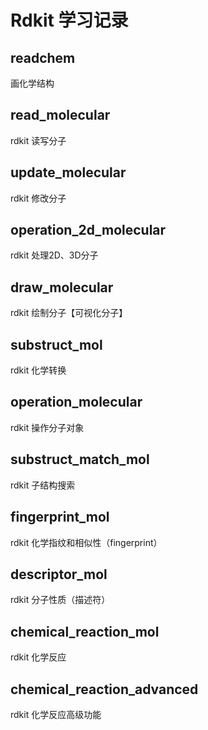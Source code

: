 # Rdkit 学习记录

## readchem

画化学结构

## read_molecular

rdkit 读写分子

## update_molecular

rdkit 修改分子

## operation_2d_molecular

rdkit 处理2D、3D分子

## draw_molecular

rdkit 绘制分子【可视化分子】

## substruct_mol

rdkit 化学转换

## operation_molecular

rdkit 操作分子对象

## substruct_match_mol

rdkit 子结构搜索

## fingerprint_mol

rdkit 化学指纹和相似性（fingerprint）

## descriptor_mol

rdkit 分子性质（描述符）

## chemical_reaction_mol

rdkit 化学反应

## chemical_reaction_advanced

rdkit 化学反应高级功能
